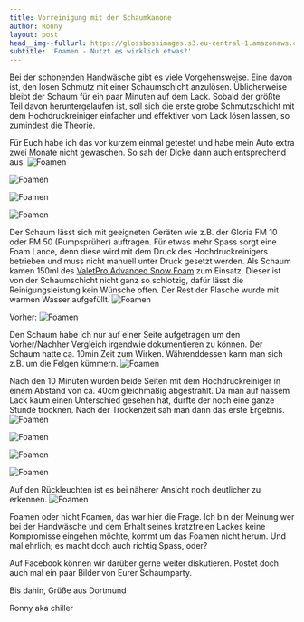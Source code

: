 ```yaml
---
title: Vorreinigung mit der Schaumkanone
author: Ronny
layout: post
head__img--fullurl: https://glossbossimages.s3.eu-central-1.amazonaws.com/chiller/Foamen,%20was%20bringt%20es%20wirklich/07.jpg
subtitle: 'Foamen - Nutzt es wirklich etwas?'
---
```



Bei der schonenden Handwäsche gibt es viele Vorgehensweise. Eine davon ist, den losen Schmutz mit einer Schaumschicht anzulösen. Üblicherweise bleibt der Schaum für ein paar Minuten auf dem Lack. Sobald der größte Teil davon heruntergelaufen ist, soll sich die erste grobe Schmutzschicht mit dem Hochdruckreiniger einfacher und effektiver vom Lack lösen lassen, so zumindest die Theorie.

Für Euch habe ich das vor kurzem einmal getestet und habe mein Auto extra zwei Monate nicht gewaschen. So sah der Dicke dann auch entsprechend aus.
![Foamen](https://glossbossimages.s3.eu-central-1.amazonaws.com/chiller/Foamen,%20was%20bringt%20es%20wirklich/01.jpg)

![Foamen](https://glossbossimages.s3.eu-central-1.amazonaws.com/chiller/Foamen,%20was%20bringt%20es%20wirklich/02.jpg)

![Foamen](https://glossbossimages.s3.eu-central-1.amazonaws.com/chiller/Foamen,%20was%20bringt%20es%20wirklich/03.jpg)

![Foamen](https://glossbossimages.s3.eu-central-1.amazonaws.com/chiller/Foamen,%20was%20bringt%20es%20wirklich/04.jpg)


Der Schaum lässt sich mit geeigneten Geräten wie z.B. der Gloria FM 10 oder FM 50 (Pumpsprüher) auftragen. Für etwas mehr Spass sorgt eine Foam Lance, denn diese wird mit dem Druck des Hochdruckreinigers betrieben und muss nicht manuell unter Druck gesetzt werden. Als Schaum kamen 150ml des [ValetPro Advanced Snow Foam](http://www.lupus-autopflege.de/ValetPRO-Advanced-Snow-Foam-5Liter) zum Einsatz. Dieser ist von der Schaumschicht nicht ganz so schlotzig, dafür lässt die Reinigungsleistung kein Wünsche offen. Der Rest der Flasche wurde mit warmen Wasser aufgefüllt.
![Foamen](https://glossbossimages.s3.eu-central-1.amazonaws.com/chiller/Foamen,%20was%20bringt%20es%20wirklich/05.jpg)

Vorher:
![Foamen](https://glossbossimages.s3.eu-central-1.amazonaws.com/chiller/Foamen,%20was%20bringt%20es%20wirklich/06.jpg)

Den Schaum habe ich nur auf einer Seite aufgetragen um den Vorher/Nachher Vergleich irgendwie dokumentieren zu können. Der Schaum hatte ca. 10min Zeit zum Wirken. Währenddessen kann man sich z.B. um die Felgen kümmern.
![Foamen](https://glossbossimages.s3.eu-central-1.amazonaws.com/chiller/Foamen,%20was%20bringt%20es%20wirklich/07.jpg)

Nach den 10 Minuten wurden beide Seiten mit dem Hochdruckreiniger in einem Abstand von ca. 40cm gleichmäßig abgestrahlt. Da man auf nassem Lack kaum einen Unterschied gesehen hat, durfte der noch eine ganze Stunde trocknen. Nach der Trockenzeit sah man dann das erste Ergebnis.
![Foamen](https://glossbossimages.s3.eu-central-1.amazonaws.com/chiller/Foamen,%20was%20bringt%20es%20wirklich/08.jpg)

![Foamen](https://glossbossimages.s3.eu-central-1.amazonaws.com/chiller/Foamen,%20was%20bringt%20es%20wirklich/09.jpg)

![Foamen](https://glossbossimages.s3.eu-central-1.amazonaws.com/chiller/Foamen,%20was%20bringt%20es%20wirklich/10.jpg)

![Foamen](https://glossbossimages.s3.eu-central-1.amazonaws.com/chiller/Foamen,%20was%20bringt%20es%20wirklich/11.jpg)

Auf den Rückleuchten ist es bei näherer Ansicht noch deutlicher zu erkennen. 
![Foamen](https://glossbossimages.s3.eu-central-1.amazonaws.com/chiller/Foamen,%20was%20bringt%20es%20wirklich/12.jpg)


Foamen oder nicht Foamen, das war hier die Frage. Ich bin der Meinung wer bei der Handwäsche und dem Erhalt seines kratzfreien Lackes keine Kompromisse eingehen möchte, kommt um das Foamen nicht herum. Und mal ehrlich; es macht doch auch richtig Spass, oder?

Auf Facebook können wir darüber gerne weiter diskutieren. Postet doch auch mal ein paar Bilder von Eurer Schaumparty. 

Bis dahin,
Grüße aus Dortmund

Ronny aka chiller
